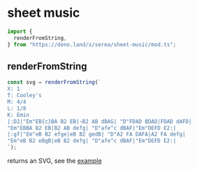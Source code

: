 # sheet music

```ts
import {
  renderFromString,
} from "https://deno.land/x/serea/sheet-music/mod.ts";
```

## renderFromString

```ts
const svg = renderFromString(`
X: 1
T: Cooley's
M: 4/4
L: 1/8
K: Emin
|:D2|"Em"EB{c}BA B2 EB|~B2 AB dBAG| "D"FDAD BDAD|FDAD dAFD|
"Em"EBBA B2 EB|B2 AB defg| "D"afe^c dBAF|"Em"DEFD E2:|
|:gf|"Em"eB B2 efge|eB B2 gedB| "D"A2 FA DAFA|A2 FA defg|
"Em"eB B2 eBgB|eB B2 defg| "D"afe^c dBAF|"Em"DEFD E2:|
`);
```

returns an SVG, see the [example](./example.svg)
